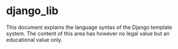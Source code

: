 # django_lib

This document explains the language syntax of the Django template system. 
The content of this area has however no legal value but an educational value only. 
